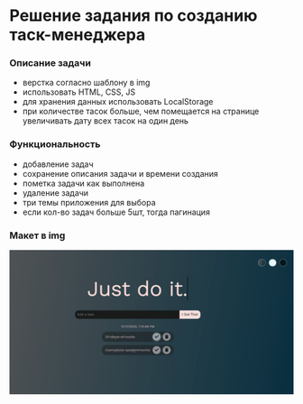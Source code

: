# Решение задания по созданию таск-менеджера

### Описание задачи
- верстка согласно шаблону в img
- использовать HTML, CSS, JS
- для хранения данных использовать LocalStorage
- при количестве тасок больше, чем помещается на странице увеличивать дату всех тасок на один день
### Функциональность
- добавление задач
- сохранение описания задачи и времени создания
- пометка задачи как выполнена
- удаление задачи
- три темы приложения для выбора
- если кол-во задач больше 5шт, тогда пагинация
### Макет в img
![макет](https://github.com/NikolayMishaev/Just-do-it/raw/master/layout.jpg)